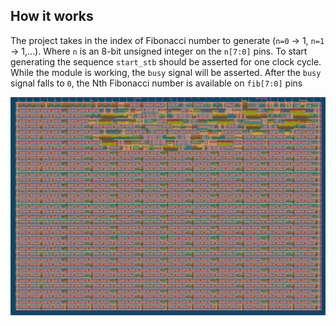 <!---

This file is used to generate your project datasheet. Please fill in the information below and delete any unused
sections.

You can also include images in this folder and reference them in the markdown. Each image must be less than
512 kb in size, and the combined size of all images must be less than 1 MB.
-->

## How it works

The project takes in the index of Fibonacci number to generate (`n=0` -> 1, `n=1` -> 1,...).
Where `n` is an 8-bit unsigned integer on the `n[7:0]` pins. To start generating the sequence `start_stb` should be asserted for one clock cycle.
While the module is working, the `busy` signal will be asserted. After the `busy` signal falls to `0`, the Nth Fibonacci number is available on `fib[7:0]` pins

![gds_render](gds_render.png)
